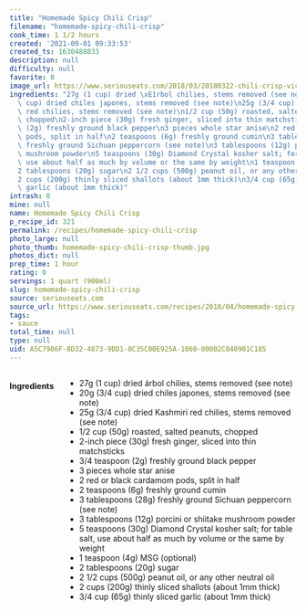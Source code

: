 ```yaml
---
title: "Homemade Spicy Chili Crisp"
filename: "homemade-spicy-chili-crisp"
cook_time: 1 1/2 hours
created: '2021-09-01 09:33:53'
created_ts: 1630488833
description: null
difficulty: null
favorite: 0
image_url: https://www.seriouseats.com/2018/03/20180322-chili-crisp-vicky-wasik-23.jpg
ingredients: "27g (1 cup) dried \xE1rbol chilies, stems removed (see note)\n20g (3/4\
  \ cup) dried chiles japones, stems removed (see note)\n25g (3/4 cup) dried Kashmiri\
  \ red chilies, stems removed (see note)\n1/2 cup (50g) roasted, salted peanuts,\
  \ chopped\n2-inch piece (30g) fresh ginger, sliced into thin matchsticks\n3/4 teaspoon\
  \ (2g) freshly ground black pepper\n3 pieces whole star anise\n2 red or black cardamom\
  \ pods, split in half\n2 teaspoons (6g) freshly ground cumin\n3 tablespoons (28g)\
  \ freshly ground Sichuan peppercorn (see note)\n3 tablespoons (12g) porcini or shiitake\
  \ mushroom powder\n5 teaspoons (30g) Diamond Crystal kosher salt; for table salt,\
  \ use about half as much by volume or the same by weight\n1 teaspoon (4g) MSG (optional)\n\
  2 tablespoons (20g) sugar\n2 1/2 cups (500g) peanut oil, or any other neutral oil\n\
  2 cups (200g) thinly sliced shallots (about 1mm thick)\n3/4 cup (65g) thinly sliced\
  \ garlic (about 1mm thick)"
intrash: 0
mine: null
name: Homemade Spicy Chili Crisp
p_recipe_id: 321
permalink: /recipes/homemade-spicy-chili-crisp
photo_large: null
photo_thumb: homemade-spicy-chili-crisp-thumb.jpg
photos_dict: null
prep_time: 1 hour
rating: 0
servings: 1 quart (900ml)
slug: homemade-spicy-chili-crisp
source: seriouseats.com
source_url: https://www.seriouseats.com/recipes/2018/04/homemade-spicy-chili-crisp.html
tags:
- sauce
total_time: null
type: null
uid: A5C7986F-8D32-4873-9DD1-8C35C00E925A-1060-00002C840901C185
---
```

<div class="large-8 medium-7 columns" id="writeup">	</div><!-- #writeup -->
</div><!-- #row-one -->
<div class="row" id="row-two">	<div class="medium-4 small-5 columns" id="ingredients"><h4>Ingredients</h4><div class="box box-ingredients content"><ul>
<li>27g (1 cup) dried árbol chilies, stems removed (see note)</li>
<li>20g (3/4 cup) dried chiles japones, stems removed (see note)</li>
<li>25g (3/4 cup) dried Kashmiri red chilies, stems removed (see note)</li>
<li>1/2 cup (50g) roasted, salted peanuts, chopped</li>
<li>2-inch piece (30g) fresh ginger, sliced into thin matchsticks</li>
<li>3/4 teaspoon (2g) freshly ground black pepper</li>
<li>3 pieces whole star anise</li>
<li>2 red or black cardamom pods, split in half</li>
<li>2 teaspoons (6g) freshly ground cumin</li>
<li>3 tablespoons (28g) freshly ground Sichuan peppercorn (see note)</li>
<li>3 tablespoons (12g) porcini or shiitake mushroom powder</li>
<li>5 teaspoons (30g) Diamond Crystal kosher salt; for table salt, use about half as much by volume or the same by weight</li>
<li>1 teaspoon (4g) MSG (optional)</li>
<li>2 tablespoons (20g) sugar</li>
<li>2 1/2 cups (500g) peanut oil, or any other neutral oil</li>
<li>2 cups (200g) thinly sliced shallots (about 1mm thick)</li>
<li>3/4 cup (65g) thinly sliced garlic (about 1mm thick)</li>
</ul>
</div>	</div>	<div class="medium-6 small-7 columns" id="directions">	</div>